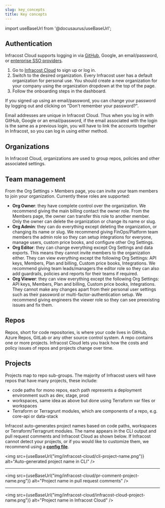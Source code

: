 ```yaml
---
slug: key_concepts
title: Key concepts
---
```


import useBaseUrl from '@docusaurus/useBaseUrl';

## Authentication

Infracost Cloud supports logging in via [GitHub](/docs/faq/#can-i-log-in-with-github), Google, an email/password, or [enterprise SSO providers](/docs/infracost_cloud/sso).

1. Go to [Infracost Cloud](https://dashboard.infracost.io) to sign up or log in.
2. Switch to the desired organization. Every Infracost user has a default organization for personal use. You should create a new organization for your company using the organization dropdown at the top of the page.
3. Follow the onboarding steps in the dashboard.

If you signed up using an email/password, you can change your password by logging out and clicking on "Don't remember your password?".

Email addresses are unique in Infracost Cloud. Thus when you log in with GitHub, Google or an email/password, if the email associated with the login is the same as a previous login, you will have to link the accounts together in Infracost, so you can log in using either method.

## Organizations

In Infracost Cloud, organizations are used to group repos, policies and other associated settings.

## Team management

From the Org Settings > Members page, you can invite your team members to join your organization. Currently these roles are supported:
- **Org Owner**: they have complete control over the organization. We recommend giving the main billing contact the owner role. From the Members page, the owner can transfer this role to another member. Only the owner can delete the organization or change its name or slug.
- **Org Admin**: they can do everything except deleting the organization, or changing its name or slug. We recommend giving FinOps/Platform team members the admin role so they can setup integrations for everyone, manage users, custom price books, and configure other Org Settings.
- **Org Editor**: they can change everything except Org Settings and data exports. This means they cannot invite members to the organization either. They can view everything except the following Org Settings: API keys, Members, Plan and billing, Custom price books, Integrations. We recommend giving team leads/managers the editor role so they can also add guardrails, policies and reports for their teams if required.
- **Org Viewer**: they can view everything except the following Org Settings: API keys, Members, Plan and billing, Custom price books, Integrations. They cannot make any changes apart from their personal user settings such as their password or multi-factor-authentication setup. We recommend giving engineers the viewer role so they can see preexisting issues and fix them.

## Repos

Repos, short for code repositories, is where your code lives in GitHub, Azure Repos, GitLab or any other source control system. A repo contains one or more projects. Infracost Cloud lets you track how the costs and policy issues of repos and projects change over time.

## Projects

Projects map to repo sub-groups. The majority of Infracost users will have repos that have many projects, these include:
- code paths for mono repos, each path represents a deployment environment such as dev, stage, prod
- workspaces, same idea as above but done using Terraform var files or workspaces
- Terraform or Terragrunt modules, which are components of a repo, e.g. core-api or data-stack

Infracost auto-generates project names based on code paths, workspaces or Terraform/Terragrunt modules. The name appears in the CLI output and pull request comments and Infracost Cloud as shown below. If Infracost cannot detect your projects, or if you would like to customize them, we recommend using a [**config file**](/docs/features/config_file/).

<img src={useBaseUrl("img/infracost-cloud/cli-project-name.png")} alt="Auto-generated project name in CLI" />

---

<img src={useBaseUrl("img/infracost-cloud/pr-comment-project-name.png")} alt="Project name in pull request comments" />

---

<img src={useBaseUrl("img/infracost-cloud/infracost-cloud-project-name.png")} alt="Project name in Infracost Cloud" />

